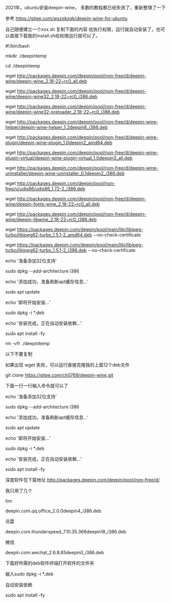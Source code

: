 2021年，ubuntu安装deepin-wine， 多数的教程都已经失效了，重新整理了一下

参考 https://gitee.com/wszqkzqk/deepin-wine-for-ubuntu


自己随便建立一个xxx.sh 复制下面的内容 给执行权限，运行就自动安装了，也可以直接下载我的install.sh给权限运行就可以了。

#!/bin/bash

mkdir ./deepintemp

cd ./deepintemp

wget http://packages.deepin.com/deepin/pool/non-free/d/deepin-wine/deepin-wine_2.18-22~rc0_all.deb

wget http://packages.deepin.com/deepin/pool/non-free/d/deepin-wine/deepin-wine32_2.18-22~rc0_i386.deb

wget http://packages.deepin.com/deepin/pool/non-free/d/deepin-wine/deepin-wine32-preloader_2.18-22~rc0_i386.deb

wget http://packages.deepin.com/deepin/pool/non-free/d/deepin-wine-helper/deepin-wine-helper_1.2deepin8_i386.deb

wget http://packages.deepin.com/deepin/pool/non-free/d/deepin-wine-plugin/deepin-wine-plugin_1.0deepin2_amd64.deb

wget http://packages.deepin.com/deepin/pool/non-free/d/deepin-wine-plugin-virtual/deepin-wine-plugin-virtual_1.0deepin3_all.deb

wget http://packages.deepin.com/deepin/pool/non-free/d/deepin-wine-uninstaller/deepin-wine-uninstaller_0.1deepin2_i386.deb

wget http://packages.deepin.com/deepin/pool/non-free/u/udis86/udis86_1.72-2_i386.deb

wget http://packages.deepin.com/deepin/pool/non-free/d/deepin-wine/deepin-fonts-wine_2.18-22~rc0_all.deb

wget http://packages.deepin.com/deepin/pool/non-free/d/deepin-wine/deepin-libwine_2.18-22~rc0_i386.deb

wget https://packages.deepin.com/deepin/pool/main/libj/libjpeg-turbo/libjpeg62-turbo_1.5.1-2_amd64.deb --no-check-certificate

wget https://packages.deepin.com/deepin/pool/main/libj/libjpeg-turbo/libjpeg62-turbo_1.5.1-2_i386.deb --no-check-certificate

echo '准备添加32位支持'

sudo dpkg --add-architecture i386

echo '添加成功，准备刷新apt缓存信息...'

sudo apt update

echo '即将开始安装...'

sudo dpkg -i *.deb

echo '安装完成，正在自动安装依赖...'

sudo apt install -fy

rm -vfr ./deepintemp


以下不要复制

如果出现 wget 失败，可以运行直接克隆我的上面12个deb文件

git clone https://gitee.com/ch0769/deepin-wine.git

下面一行一行输入命令就可以了

echo '准备添加32位支持'

sudo dpkg --add-architecture i386

echo '添加成功，准备刷新apt缓存信息...'

sudo apt update

echo '即将开始安装...'

sudo dpkg -i *.deb

echo '安装完成，正在自动安装依赖...'

sudo apt install -fy





深度软件包下载地址 http://packages.deepin.com/deepin/pool/non-free/d/

我只用了几个

tim

deepin.com.qq.office_2.0.0deepin4_i386.deb

讯雷

deepin.com.thunderspeed_7.10.35.366deepin18_i386.deb

 微信
 
 deepin.com.wechat_2.6.8.65deepin0_i386.deb


下载好所需的deb软件终端打开软件的文件夹

输入sudo dpkg -i *.deb

自动安装依赖

sudo apt install -fy












